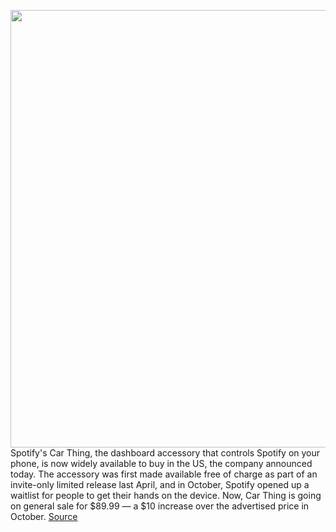 <img src='https://cdn.vox-cdn.com/thumbor/BT4L_skt4RJsxF6v_f3UxbvQkU8=/0x0:815x544/1200x800/filters:focal(477x211:607x341)/cdn.vox-cdn.com/uploads/chorus_image/image/70536072/Car_Thing_Image_3.0.jpg' width='700px' /><br/>
Spotify's Car Thing, the dashboard accessory that controls Spotify on your phone, is now widely available to buy in the US, the company announced today. The accessory was first made available free of charge as part of an invite-only limited release last April, and in October, Spotify opened up a waitlist for people to get their hands on the device. Now, Car Thing is going on general sale for $89.99 — a $10 increase over the advertised price in October.
<a href='https://www.theverge.com/2022/2/22/22945403/spotify-car-thing-price-release-date'> Source <a/>